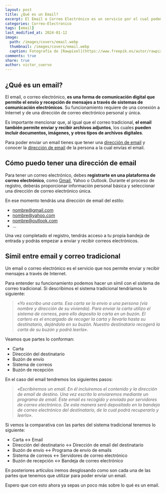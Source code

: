 ```yaml
---
layout: post
title: ¿Qué es un Email?
excerpt: El Email o Correo Electrónico es un servicio por el cual podemos enviar y recibir mensajes por Internet de forma asíncrona.
categories: Correo-Electronico
tags: [email]
last_modified_at: 2024-01-12
image:
  path: /images/covers/email.webp
  thumbnail: /images/covers/email.webp
  caption: Fotografía de [Rawpixel](https://www.freepik.es/autor/rawpixel-com)
comments: true
share: true
author: victor_cuervo
---
```


## ¿Qué es un email?


El email, o correo electrónico, **es una forma de comunicación digital que permite el envío y recepción de mensajes a través de sistemas de comunicación electrónicos**. Su funcionamiento requiere de una conexión a Internet y de una dirección de correo electrónico personal y única.


Es importante mencionar que, al igual que el correo tradicional, **el email también permite enviar y recibir archivos adjuntos**, los cuales **pueden incluir documentos, imágenes, y otros tipos de archivos digitales**.


Para poder enviar un email tienes que tener una [dirección de email](https://www.ayudaenlaweb.com/correo-electronico/partes-de-un-email/) y conocer la [dirección de email](https://www.ayudaenlaweb.com/correo-electronico/partes-de-un-email/) de la persona a la cual envías el email.


## Cómo puedo tener una dirección de email


Para tener un correo electrónico, debes **registrarte en una plataforma de correo electrónico**, como [Gmail](https://www.ayudaenlaweb.com/correo-electronico/que-es-gmail/), Yahoo o Outlook. Durante el proceso de registro, deberás proporcionar información personal básica y seleccionar una dirección de correo electrónico única.


En ese momento tendrás una dirección de email del estilo:

- nombre@gmail.com
- nombre@yahoo.com
- nombre@outlook.com
- …

Una vez completado el registro, tendrás acceso a tu propia bandeja de entrada y podrás empezar a enviar y recibir correos electrónicos.


## Símil entre email y correo tradicional


Un email o correo electrónico es el servicio que nos permite enviar y recibir mensajes a través de Internet.


Para entender su funcionamiento podemos hacer un símil con el sistema de correo tradicional. Si describimos el sistema tradicional tendríamos lo siguiente:


> _«Yo escribo una carta. Esa carta se la envío a una persona (vía nombre y dirección de su vivienda). Para enviar la carta utilizo el sistema de correos, para ello deposito la carta en un buzón. El cartero es el encargado de recoger la carta y llevarla hasta su destinatario, dejándola en su buzón. Nuestro destinatario recogerá la carta de su buzón y podrá leerla»_.


Veamos que partes lo conforman:

- Carta
- Dirección del destinatario
- Buzón de envío
- Sistema de correos
- Buzón de recepción

En el caso del email tendremos los siguientes pasos:


> _«Escribiremos un email. En él incluiremos el contenido y la dirección de email de destino. Una vez escrito lo enviaremos mediante un programa de email. Este email es recogido y enviado por servidores de correo electrónico. De esta manera será depositado en la bandeja de correo electrónico del destinatario, de la cual podrá recuperarlo y leerlo»_.


Si vemos la comparativa con las partes del sistema tradicional tenemos lo siguiente:

- Carta ↔ Email
- Dirección del destinatario ↔ Dirección de email del destinatario
- Buzón de envío ↔ Programa de envío de emails
- Sistema de correos ↔ Servidores de correo electrónico
- Buzón de recepción ↔ Bandeja de correo electrónico

En posteriores artículos iremos desglosando como son cada una de las partes que tenemos que utilizar para poder enviar un email.


Espero que con esto ahora ya sepas un poco más sobre lo qué es un email.

